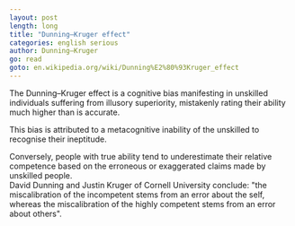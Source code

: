 ```yaml
---
layout: post
length: long
title: "Dunning–Kruger effect"
categories: english serious
author: Dunning–Kruger
go: read
goto: en.wikipedia.org/wiki/Dunning%E2%80%93Kruger_effect
---
```

The Dunning–Kruger effect is a cognitive bias manifesting in unskilled individuals suffering from illusory superiority, mistakenly rating their ability much higher than is accurate.   

This bias is attributed to a metacognitive inability of the unskilled to recognise their ineptitude.   

Conversely, people with true ability tend to underestimate their relative competence based on the erroneous or exaggerated claims made by unskilled people.   
David Dunning and Justin Kruger of Cornell University conclude: "the miscalibration of the incompetent stems from an error about the self, whereas the miscalibration of the highly competent stems from an error about others".
